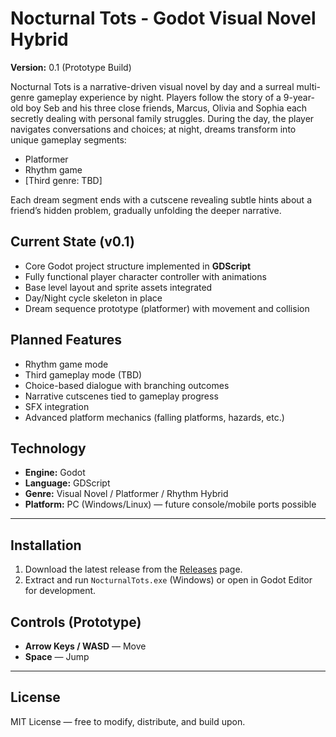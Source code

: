 # Nocturnal Tots - Godot Visual Novel Hybrid

**Version:** 0.1 (Prototype Build)

Nocturnal Tots is a narrative-driven visual novel by day and a surreal multi-genre gameplay experience by night.
Players follow the story of a 9-year-old boy Seb and his three close friends, Marcus, Olivia and Sophia each secretly dealing with personal family struggles.
During the day, the player navigates conversations and choices; at night, dreams transform into unique gameplay segments:

* Platformer
* Rhythm game
* \[Third genre: TBD]

Each dream segment ends with a cutscene revealing subtle hints about a friend’s hidden problem, gradually unfolding the deeper narrative.

## Current State (v0.1)

* Core Godot project structure implemented in **GDScript**
* Fully functional player character controller with animations
* Base level layout and sprite assets integrated
* Day/Night cycle skeleton in place
* Dream sequence prototype (platformer) with movement and collision

## Planned Features

* Rhythm game mode
* Third gameplay mode (TBD)
* Choice-based dialogue with branching outcomes
* Narrative cutscenes tied to gameplay progress
* SFX integration
* Advanced platform mechanics (falling platforms, hazards, etc.)

## Technology

* **Engine:** Godot
* **Language:** GDScript
* **Genre:** Visual Novel / Platformer / Rhythm Hybrid
* **Platform:** PC (Windows/Linux) — future console/mobile ports possible

---

## Installation

1. Download the latest release from the [Releases](#) page.
2. Extract and run `NocturnalTots.exe` (Windows) or open in Godot Editor for development.

## Controls (Prototype)

* **Arrow Keys / WASD** — Move
* **Space** — Jump

---

## License

MIT License — free to modify, distribute, and build upon.
